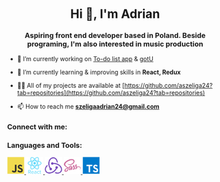 <h1 align="center">Hi 👋, I'm Adrian</h1>
<h3 align="center">Aspiring front end developer based in Poland. Beside programing, I'm also interested in music production</h3>

- 🔭 I’m currently working on [To-do list app](https://github.com/aszeliga24/todoapp) & [gotU](https://github.com/Fight-CIub/GotU)

- 🌱 I’m currently learning & improving skills in **React, Redux**

- 👨‍💻 All of my projects are available at [https://github.com/aszeliga24?tab=repositories](https://github.com/aszeliga24?tab=repositories)

- 📫 How to reach me **szeligaadrian24@gmail.com**

<h3 align="left">Connect with me:</h3>
<p align="left">
</p>

<h3 align="left">Languages and Tools:</h3>
<p align="left"> <a href="https://developer.mozilla.org/en-US/docs/Web/JavaScript" target="_blank" rel="noreferrer"> <img src="https://raw.githubusercontent.com/devicons/devicon/master/icons/javascript/javascript-original.svg" alt="javascript" width="40" height="40"/> </a> <a href="https://reactjs.org/" target="_blank" rel="noreferrer"> <img src="https://raw.githubusercontent.com/devicons/devicon/master/icons/react/react-original-wordmark.svg" alt="react" width="40" height="40"/> </a> <a href="https://redux.js.org" target="_blank" rel="noreferrer"> <img src="https://raw.githubusercontent.com/devicons/devicon/master/icons/redux/redux-original.svg" alt="redux" width="40" height="40"/> </a> <a href="https://sass-lang.com" target="_blank" rel="noreferrer"> <img src="https://raw.githubusercontent.com/devicons/devicon/master/icons/sass/sass-original.svg" alt="sass" width="40" height="40"/> </a> <a href="https://www.typescriptlang.org/" target="_blank" rel="noreferrer"> <img src="https://raw.githubusercontent.com/devicons/devicon/master/icons/typescript/typescript-original.svg" alt="typescript" width="40" height="40"/> </a> </p>
